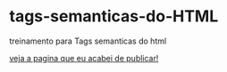 # tags-semanticas-do-HTML
treinamento para Tags semanticas do html

[veja a pagina que eu acabei de publicar!](https://github.com/rozilda10/tags-semanticas-do-HTML)

